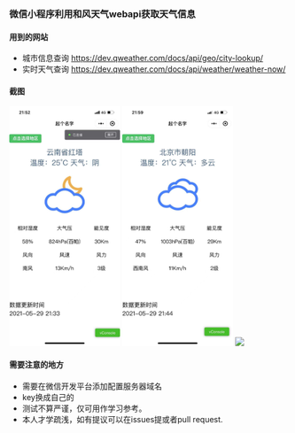 ### 微信小程序利用和风天气webapi获取天气信息
#### 用到的网站
+ 城市信息查询 https://dev.qweather.com/docs/api/geo/city-lookup/
+ 实时天气查询 https://dev.qweather.com/docs/api/weather/weather-now/

#### 截图
<img width="200" src="https://github.com/junzhou1999/minprogram_hefeng_webapi/raw/main/screenshots/pic.jpg"/>
<img width="200" src="https://github.com/junzhou1999/minprogram_hefeng_webapi/raw/main/screenshots/pic2.jpg"/>
<img width="200" src="https://github.com/minprogram_hefeng_webapi/raw/main/screenshots/pic3.jpg"/>

#### 需要注意的地方
+ 需要在微信开发平台添加配置服务器域名
+ key换成自己的
+ 测试不算严谨，仅可用作学习参考。
+ 本人才学疏浅，如有提议可以在issues提或者pull request.
